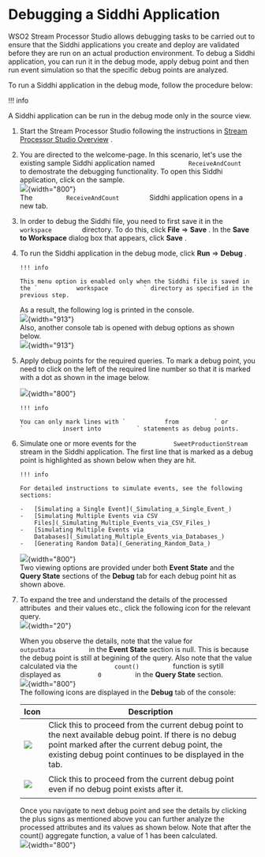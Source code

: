 # Debugging a Siddhi Application

WSO2 Stream Processor Studio allows debugging tasks to be carried out to
ensure that the Siddhi applications you create and deploy are validated
before they are run on an actual production environment. To debug a
Siddhi application, you can run it in the debug mode, apply debug point
and then run event simulation so that the specific debug points are
analyzed.

To run a Siddhi application in the debug mode, follow the procedure
below:

!!! info

A Siddhi application can be run in the debug mode only in the source
view.


1.  Start the Stream Processor Studio following the instructions in
    [Stream Processor
    Studio Overview](_Stream_Processor_Studio_Overview_) .  
2.  You are directed to the welcome-page. In this scenario, let's use
    the existing sample Siddhi application named
    `          ReceiveAndCount         ` to demostrate the debugging
    functionality. To open this Siddhi application, click on the
    sample.  
    ![](attachments/112390992/112390995.png){width="800"}  
    The `          ReceiveAndCount         ` Siddhi application opens in
    a new tab.
3.  In order to debug the Siddhi file, you need to first save it in the
    `          workspace         ` directory. To do this, click **File**
    =\> **Save** . In the **Save to Workspace** dialog box that appears,
    click **Save** .
4.  To run the Siddhi application in the debug mode, click **Run** =\>
    **Debug** .

        !!! info
    
        This menu option is enabled only when the Siddhi file is saved in
        the `           workspace          ` directory as specified in the
        previous step.
    

    As a result, the following log is printed in the console.  
    ![](attachments/112390992/112391004.png){width="913"}  
    Also, another console tab is opened with debug options as shown
    below.  
    ![](attachments/112390992/112391001.png){width="913"}  

5.  Apply debug points for the required queries. To mark a debug point,
    you need to click on the left of the required line number so that it
    is marked with a dot as shown in the image below.

    ![](attachments/112390992/112391000.png){width="800"}

        !!! info
    
        You can only mark lines with `           from          ` or
        `           insert into          ` statements as debug points.
    

6.  Simulate one or more events for the
    `           SweetProductionStream          ` stream in the Siddhi
    application. The first line that is marked as a debug point is
    highlighted as shown below when they are hit.

        !!! info
    
        For detailed instructions to simulate events, see the following
        sections:
    
        -   [Simulating a Single Event](_Simulating_a_Single_Event_)
        -   [Simulating Multiple Events via CSV
            Files](_Simulating_Multiple_Events_via_CSV_Files_)
        -   [Simulating Multiple Events via
            Databases](_Simulating_Multiple_Events_via_Databases_)
        -   [Generating Random Data](_Generating_Random_Data_)
    

      
    ![](attachments/112390992/112390999.png){width="800"}  
    Two viewing options are provided under both **Event State** and the
    **Query State** sections of the **Debug** tab for each debug point
    hit as shown above.

7.  To expand the tree and understand the details of the processed
    attributes  and their values etc., click the following icon for the
    relevant query.  
    ![](attachments/112390992/112390998.png){width="20"}

    When you observe the details, note that the value for
    `           outputData          ` in the **Event State** section is
    null. This is because the debug point is still at begining of the
    query. Also note that the value calculated via the
    `           count()          ` function is sytill displayed as
    `           0          ` in the **Query State** section.  
    ![](attachments/112390992/112390997.png){width="800"}  
    The following icons are displayed in the **Debug** tab of the
    console:

    <table>
    <thead>
    <tr class="header">
    <th>Icon</th>
    <th>Description</th>
    </tr>
    </thead>
    <tbody>
    <tr class="odd">
    <td><div class="content-wrapper">
    <p><img src="attachments/112390992/112390994.png" /></p>
    </div></td>
    <td>Click this to proceed from the current debug point to the next available debug point. If there is no debug point marked after the current debug point, the existing debug point continues to be displayed in the tab.</td>
    </tr>
    <tr class="even">
    <td><div class="content-wrapper">
    <p><img src="attachments/112390992/112390993.png" /></p>
    </div></td>
    <td>Click this to proceed from the current debug point even if no debug point exists after it.</td>
    </tr>
    </tbody>
    </table>

      

    Once you navigate to next debug point and see the details by
    clicking the plus signs as mentioned above you can further analyze
    the processed attributes and its values as shown below. Note that
    after the count() aggregate function, a value of 1 has been
    calculated.  
    ![](attachments/112390992/112390996.png){width="800"}
